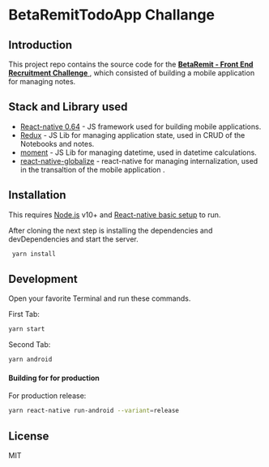 # BetaRemitTodoApp Challange

## Introduction

This project repo contains the source code for the [ **BetaRemit - Front End Recruitment Challenge** ](https://gitlab.com/beta.remit/frontend-test/-/tree/master), which consisted of building a mobile application for managing notes.

## Stack and Library used

- [React-native 0.64](https://reactnative.dev/) - JS framework used for building mobile applications.
- [Redux](https://redux.js.org/) - JS Lib for managing application state, used in CRUD of the Notebooks and notes.
- [moment](https://momentjs.com/) - JS Lib for managing datetime, used in datetime calculations.
- [react-native-globalize](https://github.com/joshswan/react-native-globalize) - react-native for managing internalization, used in the transaltion of the mobile application .

## Installation

This requires [Node.js](https://nodejs.org/) v10+ and [React-native basic setup](https://reactnative.dev/) to run.

After cloning the next step is installing the dependencies and devDependencies and start the server.

```sh
 yarn install
```

## Development

Open your favorite Terminal and run these commands.

First Tab:

```sh
yarn start
```

Second Tab:

```sh
yarn android
```

#### Building for for production

For production release:

```sh
yarn react-native run-android --variant=release
```

## License

MIT
